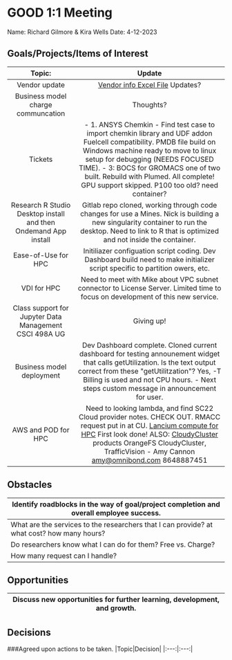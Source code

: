 # GOOD 1:1 Meeting 
Name: Richard Gilmore & Kira Wells
Date: 4-12-2023
## Goals/Projects/Items of Interest 
|Topic:|Update|
|:---:|:---:| 
| Vendor update | [Vendor info Excel File](https://mines0.sharepoint.com/:x:/r/sites/GRP-ITS-CIARC/Shared%20Documents/General/HPCFiles/Financial%20Analysis%202023/HPC%20Analysis%20MASTER%20.xlsx?d=w646ff1b781014353bd0baf32f629847d&csf=1&web=1) Updates?
| Business model charge communcation | Thoughts? 
| Tickets | - 1. ANSYS Chemkin - Find test case to import chemkin library and UDF addon Fuelcell compatibility. PMDB file build on Windows machine ready to move to linux setup for debugging (NEEDS FOCUSED TIME). - 3: BOCS for GROMACS one of two built. Rebuild with Plumed. All complete! GPU support skipped. P100 too old? need container?
|Research R Studio Desktop install and then Ondemand App install | Gitlab repo cloned, working through code changes for use a Mines. Nick is building a new singularity container to run the desktop. Need to link to R that is optimized and not inside the container. 
|Ease-of-Use for HPC| Initiliazer configuation script coding. Dev Dashboard build need to make initializer script specific to partition owers, etc. |
| VDI for HPC | Need to meet with Mike about VPC subnet connector to License Server. Limited time to focus on development of this new service.
|Class support for Jupyter Data Management CSCI 498A UG| Giving up!
| Business model deployment | Dev Dashboard complete. Cloned current dashboard for testing announement widget that calls getUtilization. Is the text output correct from these "getUtilitzation"? Yes, -T Billing is used and not CPU hours. - Next steps custom message in announcement for user.
|AWS and POD for HPC | Need to looking lambda, and find SC22 Cloud provider notes. CHECK OUT. RMACC request put in at CU.  [Lancium compute for HPC](https://lancium.com/solutions/#solutions-lancium-compute) First look done! ALSO: [CloudyCluster](https://OmniBond.com) products OrangeFS CloudyCluster, TrafficVision - Amy Cannon amy@omnibond.com 8648887451 

## Obstacles
|Identify roadblocks in the way of goal/project completion and overall employee success.|
|---|
|What are the services to the researchers that I can provide? at what cost? how many hours?
|Do researchers know what I can do for them? Free vs. Charge?|
|How many request can I handle?|Depends on if the software is build? depth and complexity of the model to load? Am I familar enough with the science domain to be useful.|

## Opportunities 
|Discuss new opportunities for further learning, development, and growth.|
|---|


## Decisions
###Agreed upon actions to be taken.
|Topic|Decision|
|:---:|:---:|

